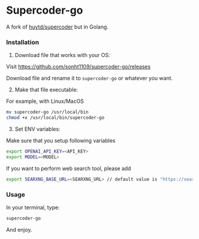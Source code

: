 # Supercoder-go
A fork of [huytd/supercoder](https://github.com/huytd/supercoder) but in Golang.

### Installation
1. Download file that works with your OS:

Visit https://github.com/sonht1109/supercoder-go/releases

Download file and rename it to `supercoder-go` or whatever you want.

2. Make that file executable:

For example, with Linux/MacOS
```bash
mv supercoder-go /usr/local/bin
chmod +x /usr/local/bin/supercoder-go
```

3. Set ENV variables:

Make sure that you setup following variables
```bash
export OPENAI_API_KEY=<API_KEY>
export MODEL=<MODEL>
```

If you want to perform web search tool, please add
```bash
export SEARXNG_BASE_URL=<SEARXNG_URL> // default value is "https://searx.be" but it is mostly failed to call. Best choice is to self host searxng by your self.
```

### Usage
In your terminal, type:
```bash
supercoder-go
```

And enjoy.